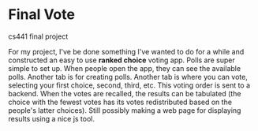 # Final Vote
cs441 final project

For my project, I've be done something I've wanted to do for a while and constructed an easy to use **ranked choice** voting app. Polls are super simple to set up. When people open the app, they can see the available polls. Another tab is for creating polls. Another tab is where you can vote, selecting your first choice, second, third, etc. This voting order is sent to a backend. When the votes are recalled, the results can be tabulated (the choice with the fewest votes has its votes redistributed based on the people's latter choices). Still possibly making a web page for displaying results using a nice js tool.